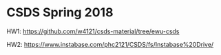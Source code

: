 # CSDS Spring 2018

HW1: https://github.com/w4121/csds-material/tree/ewu-csds

HW2: https://www.instabase.com/phc2121/CSDS/fs/Instabase%20Drive/
